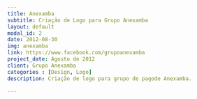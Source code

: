 ```yaml
---
title: Anexamba
subtitle: Criação de Logo para Grupo Anexamba
layout: default
modal_id: 2
date: 2012-08-30
img: anexamba
link: https://www.facebook.com/grupoanexamba
project_date: Agosto de 2012
client: Grupo Anexamba
categories : [Design, Logo]
description: Criação de logo para grupo de pagode Anexamba.

---
```

